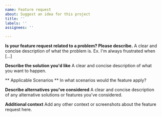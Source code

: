 ```yaml
---
name: Feature request
about: Suggest an idea for this project
title: ''
labels: ''
assignees: ''

---
```


**Is your feature request related to a problem? Please describe.**
A clear and concise description of what the problem is. Ex. I'm always frustrated when [...]

**Describe the solution you'd like**
A clear and concise description of what you want to happen.

** Applicable Scenarios **
In what scenarios would the feature apply?

**Describe alternatives you've considered**
A clear and concise description of any alternative solutions or features you've considered.

**Additional context**
Add any other context or screenshots about the feature request here.
